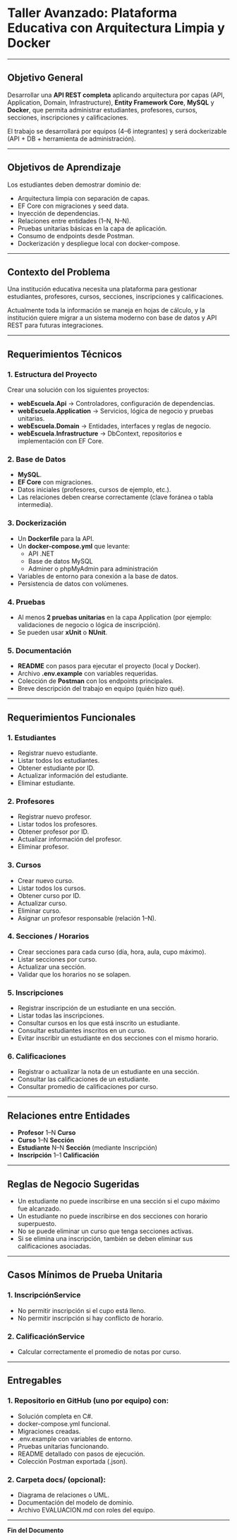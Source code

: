 # Taller Avanzado: Plataforma Educativa con Arquitectura Limpia y Docker

---

## Objetivo General

Desarrollar una **API REST completa** aplicando arquitectura por capas (API, Application, Domain, Infrastructure), **Entity Framework Core**, **MySQL** y **Docker**, que permita administrar estudiantes, profesores, cursos, secciones, inscripciones y calificaciones.

El trabajo se desarrollará por equipos (4–6 integrantes) y será dockerizable (API + DB + herramienta de administración).

---

## Objetivos de Aprendizaje

Los estudiantes deben demostrar dominio de:

- Arquitectura limpia con separación de capas.
- EF Core con migraciones y seed data.
- Inyección de dependencias.
- Relaciones entre entidades (1–N, N–N).
- Pruebas unitarias básicas en la capa de aplicación.
- Consumo de endpoints desde Postman.
- Dockerización y despliegue local con docker-compose.

---

## Contexto del Problema

Una institución educativa necesita una plataforma para gestionar estudiantes, profesores, cursos, secciones, inscripciones y calificaciones.

Actualmente toda la información se maneja en hojas de cálculo, y la institución quiere migrar a un sistema moderno con base de datos y API REST para futuras integraciones.

---

## Requerimientos Técnicos

### 1. Estructura del Proyecto

Crear una solución con los siguientes proyectos:

- **webEscuela.Api** → Controladores, configuración de dependencias.
- **webEscuela.Application** → Servicios, lógica de negocio y pruebas unitarias.
- **webEscuela.Domain** → Entidades, interfaces y reglas de negocio.
- **webEscuela.Infrastructure** → DbContext, repositorios e implementación con EF Core.

### 2. Base de Datos

- **MySQL**.
- **EF Core** con migraciones.
- Datos iniciales (profesores, cursos de ejemplo, etc.).
- Las relaciones deben crearse correctamente (clave foránea o tabla intermedia).

### 3. Dockerización

- Un **Dockerfile** para la API.
- Un **docker-compose.yml** que levante:
  - API .NET
  - Base de datos MySQL
  - Adminer o phpMyAdmin para administración
- Variables de entorno para conexión a la base de datos.
- Persistencia de datos con volúmenes.

### 4. Pruebas

- Al menos **2 pruebas unitarias** en la capa Application (por ejemplo: validaciones de negocio o lógica de inscripción).
- Se pueden usar **xUnit** o **NUnit**.

### 5. Documentación

- **README** con pasos para ejecutar el proyecto (local y Docker).
- Archivo **.env.example** con variables requeridas.
- Colección de **Postman** con los endpoints principales.
- Breve descripción del trabajo en equipo (quién hizo qué).

---

## Requerimientos Funcionales

### 1. Estudiantes

- Registrar nuevo estudiante.
- Listar todos los estudiantes.
- Obtener estudiante por ID.
- Actualizar información del estudiante.
- Eliminar estudiante.

### 2. Profesores

- Registrar nuevo profesor.
- Listar todos los profesores.
- Obtener profesor por ID.
- Actualizar información del profesor.
- Eliminar profesor.

### 3. Cursos

- Crear nuevo curso.
- Listar todos los cursos.
- Obtener curso por ID.
- Actualizar curso.
- Eliminar curso.
- Asignar un profesor responsable (relación 1–N).

### 4. Secciones / Horarios

- Crear secciones para cada curso (día, hora, aula, cupo máximo).
- Listar secciones por curso.
- Actualizar una sección.
- Validar que los horarios no se solapen.

### 5. Inscripciones

- Registrar inscripción de un estudiante en una sección.
- Listar todas las inscripciones.
- Consultar cursos en los que está inscrito un estudiante.
- Consultar estudiantes inscritos en un curso.
- Evitar inscribir un estudiante en dos secciones con el mismo horario.

### 6. Calificaciones

- Registrar o actualizar la nota de un estudiante en una sección.
- Consultar las calificaciones de un estudiante.
- Consultar promedio de calificaciones por curso.

---

## Relaciones entre Entidades

- **Profesor** 1–N **Curso**
- **Curso** 1–N **Sección**
- **Estudiante** N–N **Sección** (mediante Inscripción)
- **Inscripción** 1–1 **Calificación**

---

## Reglas de Negocio Sugeridas

- Un estudiante no puede inscribirse en una sección si el cupo máximo fue alcanzado.
- Un estudiante no puede inscribirse en dos secciones con horario superpuesto.
- No se puede eliminar un curso que tenga secciones activas.
- Si se elimina una inscripción, también se deben eliminar sus calificaciones asociadas.

---

## Casos Mínimos de Prueba Unitaria

### 1. InscripciónService

- No permitir inscripción si el cupo está lleno.
- No permitir inscripción si hay conflicto de horario.

### 2. CalificaciónService

- Calcular correctamente el promedio de notas por curso.

---

## Entregables

### 1. Repositorio en GitHub (uno por equipo) con:

- Solución completa en C#.
- docker-compose.yml funcional.
- Migraciones creadas.
- .env.example con variables de entorno.
- Pruebas unitarias funcionando.
- README detallado con pasos de ejecución.
- Colección Postman exportada (.json).

### 2. Carpeta docs/ (opcional):

- Diagrama de relaciones o UML.
- Documentación del modelo de dominio.
- Archivo EVALUACION.md con roles del equipo.

---

**Fin del Documento**
